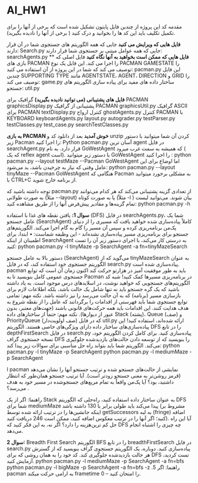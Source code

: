 # AI_HW1
مقدمه
کد این پروژه از چندین فایل پایتون تشکیل شده است که برخی از آنها را برای تکمیل تکلیف باید این کد ها را بخوانید و درک کنید ( برخی از آنها را نادیده بگیرید). 

**فایل هایی که ویرایش می کنید**
جایی که همه الگوریتم های جستجوی شما در آن قرار دارند:	Search.py
جایی که همه عوامل مبتنی بر جستجوی شما قرار دارند:	searchAgents.py
**
**فایل هایی که ممکن است بخواهید به آنها نگاه کنید**
فایل اصلی که بازی های PACMAN را اجرا می کند. این فایل یک نوع PACMAN GAMESTATE را توصیف می کند که شما در این پروژه از آن استفاده می کنید:	pacman.py
این فایل چندین SUPPORTING TYPE مانند AGENTSTATE، AGENT، DIRECTION و GRID را توصیف می کند:	game.py
ساختار داده های مفید برای پیاده سازی الگوریتم های جستجو:	util.py

**فایل های پشتیبانی (می توانید نادیده بگیرید)**
گرافیک برای PACMAN	   graphicsDisplay.py
پشتیبانی از گرافیک PACMAN	graphicsUtil.py
گرافیک ASCII برای PACMAN	textDisplay.py
کنترل ارواح	ghostAgents.py
کنترل PACMAN با KEYBOARD	keyboardAgents.py
	layout.py
	autograder.py
	testParser.py
	testClasses.py
	test_case.py
	searchTestClasses.py

**به بازی PACMAN  خوش آمدید**
بعد از دانلود کد و unzip  کردن آن شما میتوانید با دستور زیر Pacman  را اجرا کنید: Python pacman.py
آسان ترین  agent  در فایل searchAgent.py  قرار دارد. به نام GoWestAgent که همیشه به سمت غرب میرود  ( که یک reflex agent است). با دستور زیر میتوانید GoWestAgent را اجرا کنید :
python pacman.py --layout testMaze --Pacman GoWestAgent
اما اوضاع برای این عامل وقتی که نیاز به چرخیدن باشد، بد می‌شود:
python pacman.py --layout tinyMaze --Pacman GoWestAgent
هنگامی که Pacman  به مشکلی برخورد میتوانید با CTRL+C  از برنامه خارج شوید.

توجه داشته باشید که pacman.py از تعدادی گزینه پشتیبانی می‌کند که هر کدام می‌توانند به صورت طولانی (مثلاً --layout) یا به صورت کوتاه (مثلاً -l ) بیان شوند. می‌توانید لیست تمام گزینه‌ها و مقادیر پیش‌فرض آنها را از طریق مشاهده کنید:
python pacman.py -h











**سوال 1:** یافتن نقطه های غذا با استفاده (DFS)
در فایل searchAgents.py، شما یک عامل جستجو (SearchAgent) کاملاً پیاده‌سازی شده خواهید یافت که مسیری را از دنیای پک‌من برنامه‌ریزی کرده و سپس آن مسیر را گام به گام اجرا می‌کند. الگوریتم‌های جستجو برای برنامه‌ریزی مسیر پیاده‌سازی نشده‌اند - این وظیفه شماست:
•	ابتدا، برای اطمینان از اینکه  SearchAgent  به درستی کار می‌کند، با اجرای دستور زیر آن را تست کنید:
python pacman.py -l tinyMaze -p SearchAgent -a fn=tinyMazeSearch

دستور بالا به عامل جستجو (SearchAgent) می‌گوید که از tinyMazeSearch به عنوان الگوریتم جستجوی خود استفاده کند، که در فایل search.py پیاده‌سازی شده است. pacman باید به ‌طور موفقیت‌ آمیز در هزارتو حرکت کند
اکنون زمان آن است که توابع جستجوی عمومی کامل بنویسید تا به Pacman در برنامه‌ریزی مسیرها کمک کنید! شبه ‌کد الگوریتم‌های جستجویی که خواهید نوشت، در اسلایدهای درس موجود است. به یاد داشته باشید که یک گره جستجو باید نه تنها شامل یک حالت باشد، بلکه اطلاعات لازم برای بازسازی مسیر (برنامه) که به آن حالت می‌رسد را نیز داشته باشد.
نکته مهم: تمامی توابع جستجوی شما باید فهرستی از اقدامات را برگردانند که عامل را از نقطه شروع به هدف هدایت کنند. این اقدامات باید همه حرکت‌های قانونی باشند (جهت‌های معتبر، بدون عبور از دیوارها).
نکته مهم: حتماً از ساختارهای داده Stack (پشته)، Queue (صف) و PriorityQueue (صف اولویت‌دار) که در فایل util.py ارائه شده‌اند، استفاده کنید! این پیاده‌سازی‌های ساختار داده دارای ویژگی‌های خاصی هستند.
الگوریتم  DFS را در تابع depthFirstSearch در فایل search.py پیاده‌سازی کنید. برای کامل کردن الگوریتم خود، نسخه جستجوی گراف DFS را بنویسید که از توسعه دادن حالت‌های بازدیدشده جلوگیری می‌کند.
الگوریتم شما باید بتواند راه حل مناسبی برای سوالات زیر پیدا کند:
python pacman.py -l tinyMaze -p SearchAgent
python pacman.py -l mediumMaze -p SearchAgent

 ا pacman نمایشی از حالت‌های جستجو ‌شده و ترتیب جستجو آنها را نشان می‌دهد (قرمز روشن‌تر به معنی جستجو زودتر است). آیا ترتیب جستجو همان‌طور که انتظار داشتید، بود؟ آیا پک‌من واقعاً به تمام مربع‌های جستجو‌شده در مسیر خود به هدف می‌رسد؟  . 

راهنما: اگر از یک Stack به عنوان ساختار داده استفاده کنید، راه‌حلی که الگوریتم DFS شما برای mediumMaze پیدا می‌کند باید طولی برابر با 130 داشته باشد (مشروط بر اینکه جانشین‌ها را در ترتیب ارائه شده توسط getSuccessors به لبه (fringe) اضافه کنید؛ اگر آنها را در ترتیب معکوس اضافه کنید، ممکن است 246 دریافت کنید). آیا این راه ‌حل کم ترین‌هزینه را دارد؟  اگر نه، به این فکر کنید که DFS  چه چیزی را اشتباه انجام می‌دهد.



**سوال 2:** Breadth First Search
الگوریتم   BFS را در تابع breadthFirstSearch در فایل search.py پیاده‌سازی کنید. دوباره، یک الگوریتم جستجوی گراف بنویسید که از گسترش هر حالت بازدیدشده جلوگیری کند. کد خود را به همان روشی که برای DFS تست کردید، آزمایش کنید.
python pacman.py -l mediumMaze -p SearchAgent -a fn=bfs
python pacman.py -l bigMaze -p SearchAgent -a fn=bfs -z .5
راهنما: اگر pacman  به ارامی حرکت میکند frametime 0 – را امتحان کنید.

